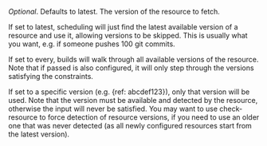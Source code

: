 *Optional*. Defaults to latest. The version of the resource to fetch.

If set to latest, scheduling will just find the latest available version of a resource and use it, allowing versions to be skipped. This is usually what you want, e.g. if someone pushes 100 git commits.

If set to every, builds will walk through all available versions of the resource. Note that if passed is also configured, it will only step through the versions satisfying the constraints.

If set to a specific version (e.g. {ref: abcdef123}), only that version will be used. Note that the version must be available and detected by the resource, otherwise the input will never be satisfied. You may want to use check-resource to force detection of resource versions, if you need to use an older one that was never detected (as all newly configured resources start from the latest version).